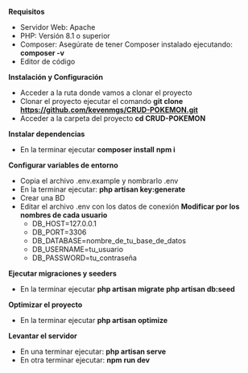 **Requisitos**
- Servidor Web: Apache
- PHP: Versión 8.1 o superior
- Composer: Asegúrate de tener Composer instalado ejecutando:
      **composer -v**
- Editor de código

**Instalación y Configuración**
- Acceder a la ruta donde vamos a clonar el proyecto
- Clonar el proyecto ejecutar el comando 
        **git clone https://github.com/kevenmgs/CRUD-POKEMON.git**
- Acceder a la carpeta del proyecto 
        **cd CRUD-POKEMON**

**Instalar dependencias**
- En la terminar ejecutar 
        **composer install**
        **npm i**

**Configurar variables de entorno**
- Copia el archivo .env.example y nombrarlo .env
- En la terminar ejecutar:
        **php artisan key:generate**
- Crear una BD
- Editar el archivo .env con los datos de conexión
      **Modificar por los nombres de cada usuario**
    - DB_HOST=127.0.0.1
    - DB_PORT=3306
    - DB_DATABASE=nombre_de_tu_base_de_datos
    - DB_USERNAME=tu_usuario
    - DB_PASSWORD=tu_contraseña

**Ejecutar migraciones y seeders**
- En la terminar ejecutar 
        **php artisan migrate**
        **php artisan db:seed**

**Optimizar el proyecto**
- En la terminar ejecutar 
        **php artisan optimize**

**Levantar el servidor**
- En una terminar ejecutar:
        **php artisan serve**
- En otra terminar ejecutar:
        **npm run dev**



